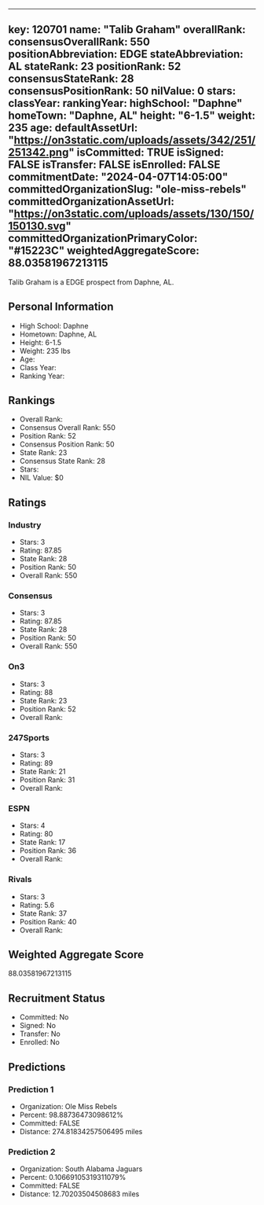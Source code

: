 ---
  key: 120701
  name: "Talib Graham"
  overallRank: 
  consensusOverallRank: 550
  positionAbbreviation: EDGE
  stateAbbreviation: AL
  stateRank: 23
  positionRank: 52
  consensusStateRank: 28
  consensusPositionRank: 50
  nilValue: 0
  stars: 
  classYear: 
  rankingYear: 
  highSchool: "Daphne"
  homeTown: "Daphne, AL"
  height: "6-1.5"
  weight: 235
  age: 
  defaultAssetUrl: "https://on3static.com/uploads/assets/342/251/251342.png"
  isCommitted: TRUE
  isSigned: FALSE
  isTransfer: FALSE
  isEnrolled: FALSE
  commitmentDate: "2024-04-07T14:05:00"
  committedOrganizationSlug: "ole-miss-rebels"
  committedOrganizationAssetUrl: "https://on3static.com/uploads/assets/130/150/150130.svg"
  committedOrganizationPrimaryColor: "#15223C"
  weightedAggregateScore: 88.03581967213115
  ---
  
  Talib Graham is a EDGE prospect from Daphne, AL.
  
  ## Personal Information
  - High School: Daphne
  - Hometown: Daphne, AL
  - Height: 6-1.5
  - Weight: 235 lbs
  - Age: 
  - Class Year: 
  - Ranking Year: 
  
  ## Rankings
  - Overall Rank: 
  - Consensus Overall Rank: 550
  - Position Rank: 52
  - Consensus Position Rank: 50
  - State Rank: 23
  - Consensus State Rank: 28
  - Stars: 
  - NIL Value: $0
  
  ## Ratings
  
  ### Industry
  - Stars: 3
  - Rating: 87.85
  - State Rank: 28
  - Position Rank: 50
  - Overall Rank: 550
  
  ### Consensus
  - Stars: 3
  - Rating: 87.85
  - State Rank: 28
  - Position Rank: 50
  - Overall Rank: 550
  
  ### On3
  - Stars: 3
  - Rating: 88
  - State Rank: 23
  - Position Rank: 52
  - Overall Rank: 
  
  ### 247Sports
  - Stars: 3
  - Rating: 89
  - State Rank: 21
  - Position Rank: 31
  - Overall Rank: 
  
  ### ESPN
  - Stars: 4
  - Rating: 80
  - State Rank: 17
  - Position Rank: 36
  - Overall Rank: 
  
  ### Rivals
  - Stars: 3
  - Rating: 5.6
  - State Rank: 37
  - Position Rank: 40
  - Overall Rank: 
  
  ## Weighted Aggregate Score
  88.03581967213115
  
  ## Recruitment Status
  - Committed: No
  - Signed: No
  - Transfer: No
  - Enrolled: No
  
  
  
  ## Predictions
  
  ### Prediction 1
  - Organization: Ole Miss Rebels
  - Percent: 98.88736473098612%
  - Committed: FALSE
  - Distance: 274.81834257506495 miles
  
  ### Prediction 2
  - Organization: South Alabama Jaguars
  - Percent: 0.10669105319311079%
  - Committed: FALSE
  - Distance: 12.70203504508683 miles
  